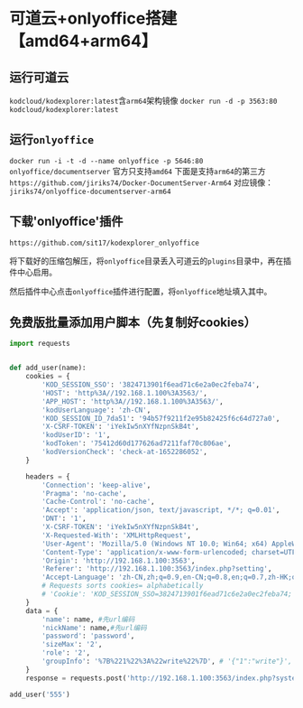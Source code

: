 # 可道云+onlyoffice搭建【amd64+arm64】

## 运行可道云
`kodcloud/kodexplorer:latest`含`arm64`架构镜像
`docker run -d -p 3563:80 kodcloud/kodexplorer:latest`

## 运行`onlyoffice`
`docker run -i -t -d --name onlyoffice -p 5646:80 onlyoffice/documentserver`
官方只支持`amd64`
下面是支持`arm64`的第三方
`https://github.com/jiriks74/Docker-DocumentServer-Arm64`
对应镜像：`jiriks74/onlyoffice-documentserver-arm64`

## 下载'onlyoffice'插件
`https://github.com/sit17/kodexplorer_onlyoffice`

将下载好的压缩包解压，将`onlyoffice`目录丢入可道云的`plugins`目录中，再在插件中心启用。

然后插件中心点击`onlyoffice`插件进行配置，将`onlyoffice`地址填入其中。

## 免费版批量添加用户脚本（先复制好cookies）
```python
import requests


def add_user(name):
    cookies = {
        'KOD_SESSION_SSO': '3824713901f6ead71c6e2a0ec2feba74',
        'HOST': 'http%3A//192.168.1.100%3A3563/',
        'APP_HOST': 'http%3A//192.168.1.100%3A3563/',
        'kodUserLanguage': 'zh-CN',
        'KOD_SESSION_ID_7da51': '94b57f9211f2e95b82425f6c64d727a0',
        'X-CSRF-TOKEN': 'iYekIw5nXYfNzpnSkB4t',
        'kodUserID': '1',
        'kodToken': '75412d60d177626ad7211faf70c806ae',
        'kodVersionCheck': 'check-at-1652286052',
    }

    headers = {
        'Connection': 'keep-alive',
        'Pragma': 'no-cache',
        'Cache-Control': 'no-cache',
        'Accept': 'application/json, text/javascript, */*; q=0.01',
        'DNT': '1',
        'X-CSRF-TOKEN': 'iYekIw5nXYfNzpnSkB4t',
        'X-Requested-With': 'XMLHttpRequest',
        'User-Agent': 'Mozilla/5.0 (Windows NT 10.0; Win64; x64) AppleWebKit/537.36 (KHTML, like Gecko) Chrome/86.0.4240.198 Safari/537.36',
        'Content-Type': 'application/x-www-form-urlencoded; charset=UTF-8',
        'Origin': 'http://192.168.1.100:3563',
        'Referer': 'http://192.168.1.100:3563/index.php?setting',
        'Accept-Language': 'zh-CN,zh;q=0.9,en-CN;q=0.8,en;q=0.7,zh-HK;q=0.6',
        # Requests sorts cookies= alphabetically
        # 'Cookie': 'KOD_SESSION_SSO=3824713901f6ead71c6e2a0ec2feba74; HOST=http%3A//192.168.1.100%3A3563/; APP_HOST=http%3A//192.168.1.100%3A3563/; kodUserLanguage=zh-CN; KOD_SESSION_ID_7da51=94b57f9211f2e95b82425f6c64d727a0; X-CSRF-TOKEN=iYekIw5nXYfNzpnSkB4t; kodUserID=1; kodToken=75412d60d177626ad7211faf70c806ae; kodVersionCheck=check-at-1652286052',
    }
    data = {
        'name': name, #先url编码
        'nickName': name,#先url编码
        'password': 'password',
        'sizeMax': '2',
        'role': '2',
        'groupInfo': '%7B%221%22%3A%22write%22%7D', # '{"1":"write"}',
    }
    response = requests.post('http://192.168.1.100:3563/index.php?systemMember/add', cookies=cookies, headers=headers, data=data, verify=False)

add_user('555')
```
